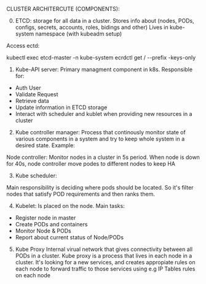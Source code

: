 CLUSTER ARCHITERCUTE (COMPONENTS):


0. ETCD:
storage for all data in a cluster. Stores info about
(nodes, PODs, configs, secrets, accounts, roles, bidings and other)
Lives in kube-system namespace (with kubeadm setup)


Access ectd:

kubectl exec etcd-master -n kube-system ecrdctl get / --prefix -keys-only
 
1. Kube-API server:
Primary managment component in k8s. Responsible for:
- Auth User
- Validate Request
- Retrieve data
- Update information in ETCD storage
- Interact with scheduler and kublet when providing new resources in a cluster

2. Kube controller manager:
Process that continously monitor state of various components in a system and try to keep whole system in a desired state.
Example:

Node controller:
Monitor nodes in a cluster in 5s period. When node is down for 40s, node controller move podes to different nodes to keep HA

3. Kube scheduler:

Main responsibility is deciding where pods should be located. So it's filter nodes that satisfy POD requirements and then ranks them.

4. Kubelet:
Is placed on the node. Main tasks:
- Register node in master
- Create PODs and containers
- Monitor Node & PODs
- Report about current status of Node/PODs 

5. Kube Proxy
Internal virual network that gives connectivity between all PODs in a cluster. 
Kube proxy is a process that lives in each node in a cluster. It's looking for a new services, 
and creates appropiate rules on each node  to forward traffic to those services using e.g IP Tables rules on each node

